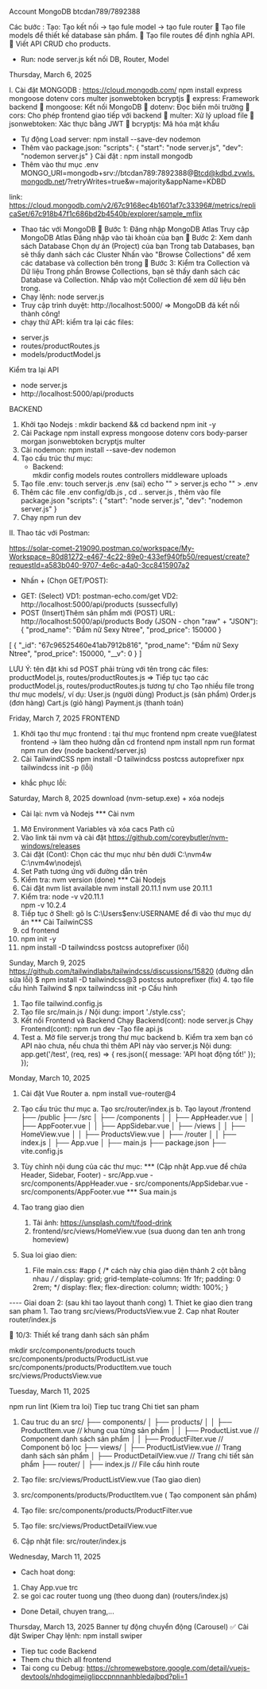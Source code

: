 Account MongoDB btcdan789/7892388

Các bước : 
Tạo: Tạo kết nối -> tạo fule model -> tạo fule router
🔹 Tạo file models để thiết kế database sản phẩm.
🔹 Tạo file routes để định nghĩa API.
🔹 Viết API CRUD cho products.

- Run: node server.js kết nối DB, Router, Model

Thursday, March 6, 2025

I. Cài đặt MONGODB : https://cloud.mongodb.com/
npm install express mongoose dotenv cors multer jsonwebtoken bcryptjs
🔹 express: Framework backend
🔹 mongoose: Kết nối MongoDB
🔹 dotenv: Đọc biến môi trường
🔹 cors: Cho phép frontend giao tiếp với backend
🔹 multer: Xử lý upload file
🔹 jsonwebtoken: Xác thực bằng JWT
🔹 bcryptjs: Mã hóa mật khẩu
- Tự động Load server: npm install --save-dev nodemon
- Thêm vào package.json: 
"scripts": {
  "start": "node server.js",
  "dev": "nodemon server.js"
}
Cài đặt : npm install mongodb
- Thêm vào thư mục .env
MONGO_URI=mongodb+srv://btcdan789:7892388@Btcd@kdbd.zvwls.mongodb.net/?retryWrites=true&w=majority&appName=KDBD 

link: https://cloud.mongodb.com/v2/67c9168ec4b1601af7c33396#/metrics/replicaSet/67c918b47f1c686bd2b4540b/explorer/sample_mflix
- Thao tác với MongoDB 
 🔹 Bước 1: Đăng nhập MongoDB Atlas
Truy cập MongoDB Atlas
Đăng nhập vào tài khoản của bạn
🔹 Bước 2: Xem danh sách Database
Chọn dự án (Project) của bạn
Trong tab Databases, bạn sẽ thấy danh sách các Cluster
Nhấn vào "Browse Collections" để xem các database và collection bên trong
🔹 Bước 3: Kiểm tra Collection và Dữ liệu
Trong phần Browse Collections, bạn sẽ thấy danh sách các Database và Collection.
Nhấp vào một Collection để xem dữ liệu bên trong.
- Chạy lệnh: node server.js
- Truy cập trình duyệt: http://localhost:5000/
=>  MongoDB đã kết nối thành công!
- chạy thử API: kiểm tra lại các files:
 + server.js
 + routes/productRoutes.js
 + models/productModel.js

Kiểm tra lại API
- node server.js
- http://localhost:5000/api/products

BACKEND
1. Khởi tạo Nodejs :
    mkdir backend && cd backend
    npm init -y
2. Cài Package
    npm install express mongoose dotenv cors body-parser morgan jsonwebtoken bcryptjs multer
3. Cài nodemon: npm install --save-dev nodemon
4. Tạo cấu trúc thư mục:
    - Backend:  
    mkdir config models routes controllers middleware uploads
5. Tạo file .env:
    touch server.js .env (sai)
    echo "" > server.js
    echo "" > .env
6. Thêm các file .env config/db.js , cd .. server.js , thêm vào file package.json 
"scripts": {
  "start": "node server.js",
  "dev": "nodemon server.js"
}
7. Chạy npm run dev

II. Thao tác với Postman: 
<!-- Format https://jsonformatter.curiousconcept.com/# -->
https://solar-comet-219090.postman.co/workspace/My-Workspace~80d81272-e467-4c22-89e0-433ef940fb50/request/create?requestId=a583b040-9707-4e6c-a4a0-3cc8415907a2
- Nhấn + (Chọn GET/POST):
 + GET: (Select)
  VD1: postman-echo.com/get
  VD2: http://localhost:5000/api/products (sussecfully)
 + POST (Insert)Thêm sản phẩm mới (POST)
URL: http://localhost:5000/api/products
Body (JSON - chọn "raw" + "JSON"):
{
    "prod_name": "Đầm nữ Sexy Ntree",
    "prod_price": 150000
}

[
    {
        "_id": "67c96525460e41ab7912b816",
        "prod_name": "Đầm nữ Sexy Ntree",
        "prod_price": 150000,
        "__v": 0
    }
]

LƯU Ý: tên đặt khi sd POST phải trùng với tên trong các files:
productModel.js, routes/productRoutes.js
=> Tiếp tục tạo các productModel.js, routes/productRoutes.js tương tự cho 
Tạo nhiều file trong thư mục models/, ví dụ:
User.js (người dùng)
Product.js (sản phẩm)
Order.js (đơn hàng)
Cart.js (giỏ hàng)
Payment.js (thanh toán)

Friday, March 7, 2025
FRONTEND 
1. Khởi tạo thư mục frontend :
tại thư mục frontend
npm create vue@latest frontend -> làm theo hướng dẫn 
cd frontend
npm install
npm run format
npm run dev (node backend/server.js)
2. Cài TailwindCSS
npm install -D tailwindcss postcss autoprefixer
npx tailwindcss init -p (lỗi)
- khắc phục lỗi:

Saturday, March 8, 2025
download (nvm-setup.exe) + xóa nodejs 
- Cài lại: nvm và Nodejs
*** Cài nvm
1. Mở Environment Variables và xóa cacs Path cũ
2. Vào link tải nvm và cài đặt
https://github.com/coreybutler/nvm-windows/releases
3. Cài đặt (Cont): Chọn các thư mục như bên dưới
C:\nvm4w\
C:\nvm4w\nodejs\
4. Set Path tương ứng với đường dẫn trên
5. Kiểm tra: nvm version (done)
*** Cài Nodejs
1. Cài đặt
nvm list available
nvm install 20.11.1
nvm use 20.11.1
2. Kiểm tra: 
node -v v20.11.1    
npm -v  10.2.4
3. Tiếp tục ở Shell: gõ ls C:\Users\$env:USERNAME để đi vào thư mục dự án
*** Cài TailwinCSS
1. cd frontend
2. npm init -y
3. npm install -D tailwindcss postcss autoprefixer (lỗi)

Sunday, March 9, 2025
https://github.com/tailwindlabs/tailwindcss/discussions/15820 (đường dẫn sửa lỗi)
$ npm install -D tailwindcss@3 postcss autoprefixer (fix)
4. tạo file cấu hình Tailwind
$ npx tailwindcss init -p
Cấu hình
1. Tạo file tailwind.config.js
2. Tạo file src/main.js / Nội dung: import './style.css';
3. Kết nối Frontend và Backend
Chạy Backend(cont): node server.js
Chạy Frontend(cont): npm run dev
-Tạo file api.js
4. Test
 a. Mở file server.js trong thư mục backend
 b. Kiểm tra xem bạn có API nào chưa, nếu chưa thì thêm API này vào server.js
Nội dung: 
app.get('/test', (req, res) => {
  res.json({ message: 'API hoạt động tốt!' });
});

Monday, March 10, 2025
1. Cài đặt Vue Router
    a. npm install vue-router@4
2. Tạo cấu trúc thư mục
    a. Tạo src/router/index.js
    b. Tạo layout
    /frontend
 ├── /public
 ├── /src
 │   ├── /components
 │   │   ├── AppHeader.vue
 │   │   ├── AppFooter.vue
 │   │   ├── AppSidebar.vue
 │   ├── /views
 │   │   ├── HomeView.vue
 │   │   ├── ProductsView.vue
 │   ├── /router
 │   │   ├── index.js
 │   ├── App.vue
 │   ├── main.js
 ├── package.json
 ├── vite.config.js
1. Tùy chỉnh nội dung của các thư mục:
        *** (Cập nhật App.vue để chứa Header, Sidebar, Footer)
         - src/App.vue 
         - src/components/AppHeader.vue
         - src/components/AppSidebar.vue
         - src/components/AppFooter.vue
        *** Sua main.js

2. Tao trang giao dien
   1.  Tải ảnh: https://unsplash.com/t/food-drink
   2.  frontend/src/views/HomeView.vue (sua duong dan ten anh trong homeview)
3. Sua loi giao dien:
   1. File main.css: 
    #app {
    /* cách này chia giao diện thành 2 cột bằng nhau */
    /* display: grid;
    grid-template-columns: 1fr 1fr;
    padding: 0 2rem; */ 
    display: flex;
    flex-direction: column;
    width: 100%;
  }

  ---- Giai doan 2: (sau khi tao layout thanh cong)
    1. Thiet ke giao dien trang san pham
       1. Tao trang src/views/ProductsView.vue
       2. Cap nhat Router router/index.js


📅 10/3: Thiết kế trang danh sách sản phẩm

mkdir src/components/products
touch src/components/products/ProductList.vue src/components/products/ProductItem.vue
touch src/views/ProductsView.vue


Tuesday, March 11, 2025

npm run lint (Kiem tra loi)
Tiep tuc trang Chi tiet san pham
1. Cau truc du an
src/
 ├── components/
 │   ├── products/
 │   │   ├── ProductItem.vue   // khung cua từng sản phẩm 
 │   │   ├── ProductList.vue   // Component danh sách sản phẩm
 │   │   ├── ProductFilter.vue // Component bộ lọc
 ├── views/
 │   ├── ProductListView.vue   // Trang danh sách sản phẩm
 │   ├── ProductDetailView.vue // Trang chi tiết sản phẩm
 ├── router/
 │   ├── index.js              // File cấu hình route

 1. Tạo file: src/views/ProductListView.vue (Tao giao dien)
 2. src/components/products/ProductItem.vue ( Tạo component sản phẩm)
 3. Tạo file: src/components/products/ProductFilter.vue
 4. Tạo file: src/views/ProductDetailView.vue
 5. Cập nhật file: src/router/index.js

Wednesday, March 11, 2025
- Cach hoat dong:
1. Chay App.vue trc
2. <RouterView /> se goi cac router tuong ung (theo duong dan) (routers/index.js)
- Done Detail, chuyen trang,...

Thursday, March 13, 2025
Banner tự động chuyển động (Carousel)
✅ Cài đặt Swiper
Chạy lệnh:
npm install swiper
- Tiep tuc code Backend
- Them chu thich all frontend
- Tai cong cu Debug: https://chromewebstore.google.com/detail/vuejs-devtools/nhdogjmejiglipccpnnnanhbledajbpd?pli=1